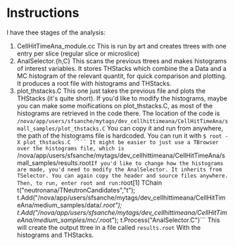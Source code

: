 # Instructions

I have thee stages of the analysis:
1) CellHitTimeAna_module.cc This is run by art and creates ttrees with one entry per slice (regular slice or microslice)
2) AnalSelector.{h,C}   This scans the previous ttrees and makes histograms of interest variables. It stores THStacks which combine the a Data and a MC histogram of the relevant quantit, for quick comparison and plotting. It produces a root file with histograms and THStacks.
3) plot_thstacks.C This one just takes the previous file and plots the THStacks (it's quite short).
If you'd like to modify the histograms, maybe you can make some moifications on plot_thstacks.C, as most of the histograms are retrieved in the code there. The location of the code is
```/nova/app/users/sfsanche/mytags/dev_cellhittimeana/CellHitTimeAna/small_samples/plot_thstacks.C```
You can copy it and run from anywhere, the path of the histograms file is hardcoded. You can run it with
```$ root -X plot_thstacks.C ````
It might be easier to just use a TBrowser over the histograms file, which is
```/nova/app/users/sfsanche/mytags/dev_cellhittimeana/CellHitTimeAna/small_samples/results.root```
If you'd like to change how the histograms are made, you'd need to modify the AnalSelector. It inherits from TSelector. You can again copy the header and source files anywhere. Then, to run, enter root and run:
```root[1] TChain t("neutronana/TNeutronCandidates","t"); t.Add("/nova/app/users/sfsanche/mytags/dev_cellhittimeana/CellHitTimeAna/medium_samples/data/*.root"); t.Add("/nova/app/users/sfsanche/mytags/dev_cellhittimeana/CellHitTimeAna/medium_samples/mc/*.root");  t.Process("AnalSelector.C")```
This will create the output ttree in a file called `results.root`
With the histograms and THStacks.
